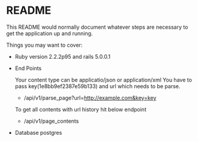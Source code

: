 # README

This README would normally document whatever steps are necessary to get the
application up and running.

Things you may want to cover:

* Ruby version
  2.2.2p95 and rails 5.0.0.1
* End Points 


   Your content type can be applicatio/json or application/xml
   You have to pass key(1e8bb9ef2387e59b133) and url which needs to be parse.
  - /api/v1/parse_page?url=http://example.com&key=key
  
  To get all contents with url history hit below endpoint
  - /api/v1/page_contents
* Database
  postgres
